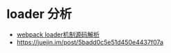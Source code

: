 # loader 分析

- [webpack loader机制源码解析](https://hellogithub2014.github.io/2019/01/03/webpack-loader/)
- https://juejin.im/post/5badd0c5e51d450e4437f07a
